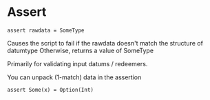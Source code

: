 # Assert

```gleam
assert rawdata = SomeType
```

Causes the script to fail if the rawdata doesn't match the structure of datumtype
Otherwise, returns a value of SomeType

Primarily for validating input datums / redeemers.

You can unpack (1-match) data in the assertion

```gleam
assert Some(x) = Option(Int)
```